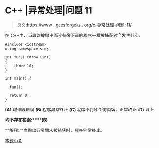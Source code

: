 # C++ |异常处理|问题 11

> 原文:[https://www . geesforgeks . org/c-异常处理-问题-11/](https://www.geeksforgeeks.org/c-exception-handling-question-11/)

在 C++中，当异常被抛出而没有像下面的程序一样被捕获时会发生什么。

```
#include <iostream>
using namespace std;

int fun() throw (int)
{
    throw 10;
}

int main() {

  fun();

  return 0;
}

```

**(A)** 编译器错误
**(B)** 程序异常终止
**(C)** 程序不打印任何内容，正常终止
**(D)** 以上

**均不存在答案:****(B)**

**解释:**当抛出异常而未被捕获时，程序异常终止。

[本题小考](https://www.geeksforgeeks.org/quiz-corner-gq/)